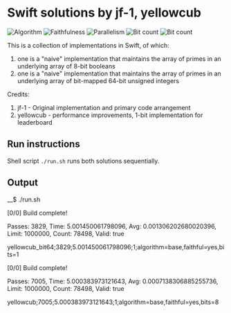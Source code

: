 # Swift solutions by jf-1, yellowcub

![Algorithm](https://img.shields.io/badge/Algorithm-base-green)
![Faithfulness](https://img.shields.io/badge/Faithful-yes-green)
![Parallelism](https://img.shields.io/badge/Parallel-no-green)
![Bit count](https://img.shields.io/badge/Bits-1-green)
![Bit count](https://img.shields.io/badge/Bits-8-yellowgreen)

This is a collection of implementations in Swift, of which:
1. one is a "naive" implementation that maintains the array of primes in an underlying array of 8-bit booleans
2. one is a "naive" implementation that maintains the array of primes in an underlying array of bit-mapped 64-bit unsigned integers

Credits:
1. jf-1 - Original implementation and primary code arrangement
2. yellowcub - performance improvements, 1-bit implementation for leaderboard

## Run instructions

Shell script `./run.sh` runs both solutions sequentially.

## Output

__$ ./run.sh

[0/0] Build complete!

Passes: 3829, Time: 5.001450061798096, Avg: 0.001306202680020396, Limit: 1000000, Count: 78498, Valid: true

yellowcub_bit64;3829;5.001450061798096;1;algorithm=base,faithful=yes,bits=1

[0/0] Build complete!

Passes: 7005, Time: 5.000383973121643, Avg: 0.0007138306885255736, Limit: 1000000, Count: 78498, Valid: true

yellowcub;7005;5.000383973121643;1;algorithm=base,faithful=yes,bits=8
